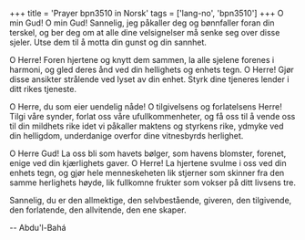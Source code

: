 +++
title = 'Prayer bpn3510 in Norsk'
tags = ['lang-no', 'bpn3510']
+++
O min Gud! O min Gud! Sannelig, jeg påkaller deg og bønnfaller foran din terskel, og ber deg om at alle dine velsignelser må senke seg over disse sjeler. Utse dem til å motta din gunst og din sannhet.
 
O Herre! Foren hjertene og knytt dem sammen, la alle sjelene forenes i harmoni, og gled deres ånd ved din hellighets og enhets tegn. O Herre! Gjør disse ansikter strålende ved lyset av din enhet. Styrk dine tjeneres lender i ditt rikes tjeneste.
 
O Herre, du som eier uendelig nåde! O tilgivelsens og forlatelsens Herre! Tilgi våre synder, forlat oss våre ufullkommenheter, og få oss til å vende oss til din mildhets rike idet vi påkaller maktens og styrkens rike, ydmyke ved din helligdom, underdanige overfor dine vitnesbyrds herlighet.
 
O Herre Gud! La oss bli som havets bølger, som havens blomster, forenet, enige ved din kjærlighets gaver. O Herre! La hjertene svulme i oss ved din enhets tegn, og gjør hele menneskeheten lik stjerner som skinner fra den samme herlighets høyde, lik fullkomne frukter som vokser på ditt livsens tre.
 
Sannelig, du er den allmektige, den selvbestående, giveren, den tilgivende, den forlatende, den allvitende, den ene skaper.

-- Abdu'l-Bahá
